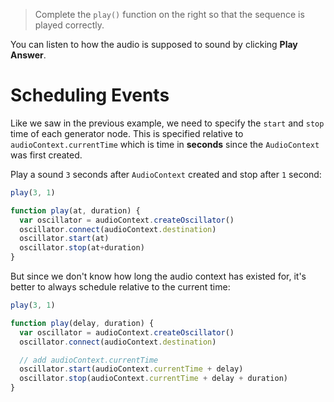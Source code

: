 > Complete the `play()` function on the right so that the sequence is played correctly. 

You can listen to how the audio is supposed to sound by clicking **Play Answer**.

# Scheduling Events

Like we saw in the previous example, we need to specify the `start` and `stop` time of each generator node. This is specified relative to `audioContext.currentTime` which is time in **seconds** since the `AudioContext` was first created.

Play a sound `3` seconds after `AudioContext` created and stop after `1` second:

```js
play(3, 1)

function play(at, duration) {
  var oscillator = audioContext.createOscillator()
  oscillator.connect(audioContext.destination)
  oscillator.start(at)
  oscillator.stop(at+duration)
}
```

But since we don't know how long the audio context has existed for, it's better to always schedule relative to the current time:

```js
play(3, 1)

function play(delay, duration) {
  var oscillator = audioContext.createOscillator()
  oscillator.connect(audioContext.destination)

  // add audioContext.currentTime
  oscillator.start(audioContext.currentTime + delay)
  oscillator.stop(audioContext.currentTime + delay + duration)
}
```